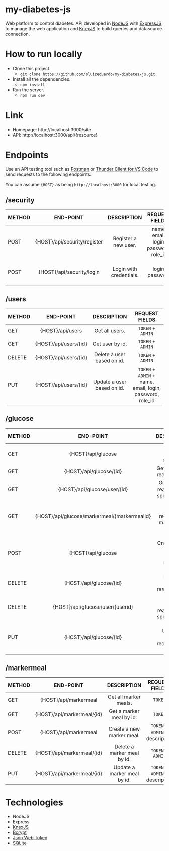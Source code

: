 # my-diabetes-js
Web platform to control diabetes. 
API developed in [NodeJS](https://nodejs.org/en/) with [ExpressJS](http://expressjs.com/) to manage the web application and [KnexJS](http://knexjs.org/) to build queries and datasource connection.

# How to run locally
- Clone this project.
    - `git clone https://github.com/oluizeduardo/my-diabetes-js.git`
- Install all the dependencies.
    - `npm install`
- Run the server.
    - `npm run dev`

# Link
- Homepage: http://localhost:3000/site
- API: http://localhost:3000/api/{resource}

# Endpoints
Use an API testing tool such as [Postman](https://www.postman.com/downloads/) or [Thunder Client for VS Code](https://marketplace.visualstudio.com/items?itemName=rangav.vscode-thunder-client) to send requests to the following endpoints.

You can assume `{HOST}` as being `http://localhost:3000` for local testing.

## /security

| METHOD  | END-POINT                     | DESCRIPTION              | REQUEST FIELDS                         | RESPONSE FIELDS                    |
| ------- |:-----------------------------:| :-----------------------:|:--------------------------------------:|:----------------------------------:|
| POST    | {HOST}/api/security/register  |  Register a new user.    | name, email, login, password, role_id  | id                                 |
| POST    | {HOST}/api/security/login     |  Login with credentials. | login, password                        | `TOKEN`, id, login, email, role_id |


## /users

| METHOD  | END-POINT                | DESCRIPTION                  | REQUEST FIELDS                                             |
| ------- |:------------------------:| :---------------------------:|:----------------------------------------------------------:|
| GET     | {HOST}/api/users         |  Get all users.              | `TOKEN` + `ADMIN`                                          |
| GET     | {HOST}/api/users/{id}    |  Get user by id.             | `TOKEN` + `ADMIN`                                          |
| DELETE  | {HOST}/api/users/{id}    |  Delete a user based on id.  | `TOKEN` + `ADMIN`                                          |
| PUT     | {HOST}/api/users/{id}    |  Update a user based on id.  | `TOKEN` + `ADMIN` + name, email, login, password, role_id  |


## /glucose

| METHOD  | END-POINT                                    | DESCRIPTION                                 | REQUEST FIELDS                                               |
| ------- |:--------------------------------------------:| :------------------------------------------:|:------------------------------------------------------------:|
| GET     | {HOST}/api/glucose                           |  Get all glucose readings                   | `TOKEN`                                                      |
| GET     | {HOST}/api/glucose/{id}                      |  Get a glucose reading by id.               | `TOKEN`                                                      |
| GET     | {HOST}/api/glucose/user/{id}                 |  Get glucose readings of a specific user.   | `TOKEN`                                                      |
| GET     | {HOST}/api/glucose/markermeal/{markermealid} |  Get all glucose readings by markermeal id. | `TOKEN`                                                      |
| POST    | {HOST}/api/glucose                           |  Create a new glucose reading register.     | `TOKEN` + `ADMIN` + userId, glucose, unityId, date, hour, markerMealId |
| DELETE  | {HOST}/api/glucose/{id}                      |  Delete a glucose reading by id.            | `TOKEN` + `ADMIN`                                            |
| DELETE  | {HOST}/api/glucose/user/{userid}             |  Delete glucose readings of a specific user.| `TOKEN` + `ADMIN`                                            |
| PUT     | {HOST}/api/glucose/{id}                      |  Update a glucose reading by id.            | `TOKEN` + `ADMIN` + glucose, unityId, date, hour, markerMealId         |


## /markermeal

| METHOD  | END-POINT                       | DESCRIPTION                       | REQUEST FIELDS                  |
| ------- |:-------------------------------:| :--------------------------------:|:-------------------------------:|
| GET     | {HOST}/api/markermeal           |  Get all marker meals.            | `TOKEN`                         |
| GET     | {HOST}/api/markermeal/{id}      |  Get a marker meal by id.         | `TOKEN`                         |
| POST    | {HOST}/api/markermeal           |  Create a new marker meal.        | `TOKEN` + `ADMIN` + description |
| DELETE  | {HOST}/api/markermeal/{id}      |  Delete a marker meal by id.      | `TOKEN` + `ADMIN`               |
| PUT     | {HOST}/api/markermeal/{id}      |  Update a marker meal by id.      | `TOKEN` + `ADMIN` + description |


# Technologies
- NodeJS
- Express
- [KnexJS](https://knexjs.org/)
- [Bcrypt](https://www.npmjs.com/package/bcrypt)
- [Json Web Token](https://jwt.io/)
- [SQLite](https://www.sqlite.org/index.html)
